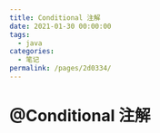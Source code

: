 ```yaml
---
title: Conditional 注解
date: 2021-01-30 00:00:00
tags: 
  - java
categories: 
  - 笔记
permalink: /pages/2d0334/
---
```


# @Conditional 注解

